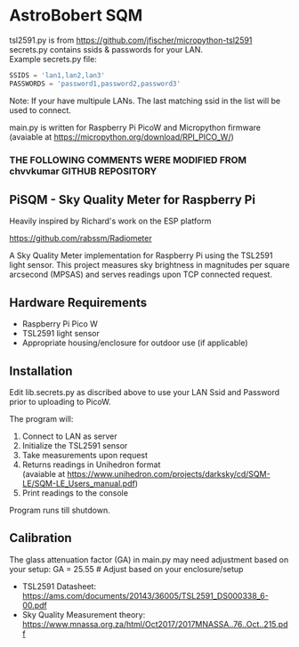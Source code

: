 # AstroBobert SQM
tsl2591.py is from https://github.com/jfischer/micropython-tsl2591  
secrets.py contains ssids & passwords for your LAN.  
Example secrets.py file:

```python
SSIDS = 'lan1,lan2,lan3'  
PASSWORDS = 'password1,password2,password3'
```

Note: If your have multipule LANs. The last matching ssid in the list will be used to connect.  

main.py is written for Raspberry Pi PicoW and Micropython firmware  
(avaiable at https://micropython.org/download/RPI_PICO_W/)  

### THE FOLLOWING COMMENTS WERE MODIFIED FROM chvvkumar GITHUB REPOSITORY
## PiSQM - Sky Quality Meter for Raspberry Pi
Heavily inspired by Richard's work on the ESP platform

https://github.com/rabssm/Radiometer

A Sky Quality Meter implementation for Raspberry Pi using the TSL2591 light sensor. This project measures sky brightness in magnitudes per square arcsecond (MPSAS) and serves readings upon TCP connected request.

## Hardware Requirements
- Raspberry Pi Pico W
- TSL2591 light sensor
- Appropriate housing/enclosure for outdoor use (if applicable)

## Installation
Edit lib.secrets.py as discribed above to use your LAN Ssid and Password prior to uploading to PicoW.

The program will:
1. Connect to LAN as server
2. Initialize the TSL2591 sensor
3. Take measurements upon request
4. Returns readings in Unihedron format  
(avaiable at https://www.unihedron.com/projects/darksky/cd/SQM-LE/SQM-LE_Users_manual.pdf)
5. Print readings to the console

Program runs till shutdown.

## Calibration
The glass attenuation factor (GA) in main.py may need adjustment based on your setup:
GA = 25.55  # Adjust based on your enclosure/setup

- TSL2591 Datasheet: https://ams.com/documents/20143/36005/TSL2591_DS000338_6-00.pdf
- Sky Quality Measurement theory: https://www.mnassa.org.za/html/Oct2017/2017MNASSA..76..Oct..215.pdf
